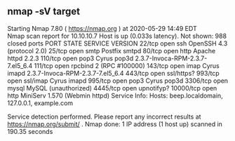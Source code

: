 nmap -sV target
---

                                                    
Starting Nmap 7.80 ( <https://nmap.org> ) at 2020-05-29 14:49 EDT                               
Nmap scan report for 10.10.10.7
Host is up (0.033s latency).
Not shown: 988 closed ports
PORT      STATE SERVICE    VERSION
22/tcp    open  ssh        OpenSSH 4.3 (protocol 2.0)
25/tcp    open  smtp       Postfix smtpd
80/tcp    open  http       Apache httpd 2.2.3
110/tcp   open  pop3       Cyrus pop3d 2.3.7-Invoca-RPM-2.3.7-7.el5_6.4
111/tcp   open  rpcbind    2 (RPC #100000)
143/tcp   open  imap       Cyrus imapd 2.3.7-Invoca-RPM-2.3.7-7.el5_6.4
443/tcp   open  ssl/https?
993/tcp   open  ssl/imap   Cyrus imapd
995/tcp   open  pop3       Cyrus pop3d
3306/tcp  open  mysql      MySQL (unauthorized)
4445/tcp  open  upnotifyp?
10000/tcp open  http       MiniServ 1.570 (Webmin httpd)
Service Info: Hosts:  beep.localdomain, 127.0.0.1, example.com

Service detection performed. Please report any incorrect results at <https://nmap.org/submit/> .
Nmap done: 1 IP address (1 host up) scanned in 190.35 seconds
